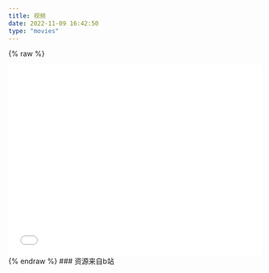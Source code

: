 ```yaml
---
title: 视频
date: 2022-11-09 16:42:50
type: "movies"
---
```


{% raw %}
<div style="position: relative; width: 100%; height: 0; padding-bottom: 75%;">
<iframe src="//player.bilibili.com/player.html?aid=329441867&bvid=BV16A411n7GG&cid=296166415&page=1" scrolling="no" border="0" frameborder="no" framespacing="0" allowfullscreen="true" style="position: absolute; width: 100%; height: 100%; Left: 0; top: 0;" ></iframe></div>
{% endraw %}
### 资源来自b站